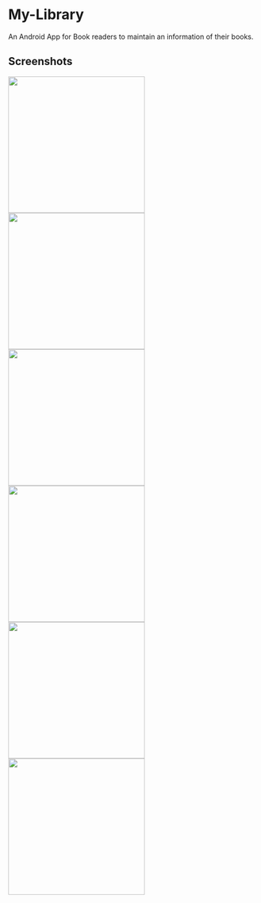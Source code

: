 # My-Library
An Android App for Book readers to maintain an information of their books.

## Screenshots
<img src = "https://user-images.githubusercontent.com/55586537/90976494-41fb6300-e55b-11ea-814d-91df67b9d189.png" width = "275">          <img src = "https://user-images.githubusercontent.com/55586537/90976498-43c52680-e55b-11ea-9d74-faec11d9dca5.png" width = "275">          <img src = "https://user-images.githubusercontent.com/55586537/90976499-445dbd00-e55b-11ea-9aa6-72e4efcfe193.png" width = "275">          
<img src = "https://user-images.githubusercontent.com/55586537/90976583-ebdaef80-e55b-11ea-9516-3e9eba67c1f3.png" width = "275">          <img src = "https://user-images.githubusercontent.com/55586537/90976582-ea112c00-e55b-11ea-9976-ebe8e19d942b.png" width = "275">          <img src = "https://user-images.githubusercontent.com/55586537/90976584-ec738600-e55b-11ea-8755-868a21858a79.png" width = "275">                    
